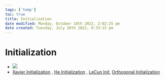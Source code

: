 ```yaml
---
tags: ['temp']
toc: true
title: Initialization
date modified: Monday, October 10th 2022, 2:02:25 pm
date created: Tuesday, July 26th 2022, 8:33:15 pm
---
```


# Initialization
- ![](Pasted%20image%2020220810164105.png)
- [Xavier Initialization](Xavier%20Initialization.md) , [He Initialization](He%20Initialization.md) , [LeCun Init](LeCun%20Init.md), [Orthogonal Initialization](Orthogonal%20Initialization.md)